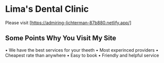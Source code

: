 # Lima's Dental Clinic

Please visit  [https://admiring-lichterman-87b880.netlify.app/]

## Some Points Why You Visit My Site
• We have the best services for your theeth
•	Most experinced providers
• Cheapest rate than anywhere
•	Easy to book
•	Friendly and helpful service


